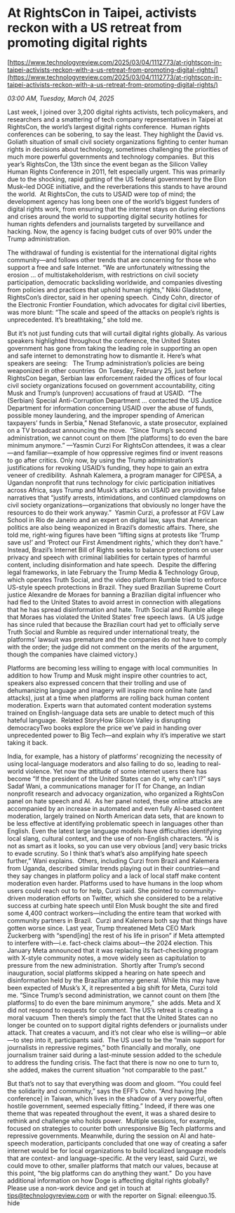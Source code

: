 # At RightsCon in Taipei, activists reckon with a US retreat from promoting digital rights

[https://www.technologyreview.com/2025/03/04/1112773/at-rightscon-in-taipei-activists-reckon-with-a-us-retreat-from-promoting-digital-rights/](https://www.technologyreview.com/2025/03/04/1112773/at-rightscon-in-taipei-activists-reckon-with-a-us-retreat-from-promoting-digital-rights/)

*03:00 AM, Tuesday, March 04, 2025*

Last week, I joined over 3,200 digital rights activists, tech policymakers, and researchers and a smattering of tech company representatives in Taipei at RightsCon, the world’s largest digital rights conference.  Human rights conferences can be sobering, to say the least. They highlight the David vs. Goliath situation of small civil society organizations fighting to center human rights in decisions about technology, sometimes challenging the priorities of much more powerful governments and technology companies.   But this year’s RightsCon, the 13th since the event began as the Silicon Valley Human Rights Conference in 2011, felt especially urgent. This was primarily due to the shocking, rapid gutting of the US federal government by the Elon Musk–led DOGE initiative, and the reverberations this stands to have around the world.  At RightsCon, the cuts to USAID were top of mind; the development agency has long been one of the world’s biggest funders of digital rights work, from ensuring that the internet stays on during elections and crises around the world to supporting digital security hotlines for human rights defenders and journalists targeted by surveillance and hacking. Now, the agency is facing budget cuts of over 90% under the Trump administration.

The withdrawal of funding is existential for the international digital rights community—and follows other trends that are concerning for those who support a free and safe Internet. “We are unfortunately witnessing the erosion … of multistakeholderism, with restrictions on civil society participation, democratic backsliding worldwide, and companies divesting from policies and practices that uphold human rights,” Nikki Gladstone, RightsCon’s director, said in her opening speech.  Cindy Cohn, director of the Electronic Frontier Foundation, which advocates for digital civil liberties, was more blunt: “The scale and speed of the attacks on people’s rights is unprecedented. It’s breathtaking,” she told me.

But it’s not just funding cuts that will curtail digital rights globally. As various speakers highlighted throughout the conference, the United States government has gone from taking the leading role in supporting an open and safe internet to demonstrating how to dismantle it. Here’s what speakers are seeing:   The Trump administration’s policies are being weaponized in other countries  On Tuesday, February 25, just before RightsCon began, Serbian law enforcement raided the offices of four local civil society organizations focused on government accountability, citing Musk and Trump’s (unproven) accusations of fraud at USAID.  “The (Serbian) Special Anti-Corruption Department ... contacted the US Justice Department for information concerning USAID over the abuse of funds, possible money laundering, and the improper spending of American taxpayers’ funds in Serbia,” Nenad Stefanovic, a state prosecutor, explained on a TV broadcast announcing the move.   “Since Trump’s second administration, we cannot count on them [the platforms] to do even the bare minimum anymore.” —Yasmin Curzi  For RightsCon attendees, it was a clear—and familiar—example of how oppressive regimes find or invent reasons to go after critics. Only now, by using the Trump administration’s justifications for revoking USAID’s funding, they hope to gain an extra veneer of credibility.   Ashnah Kalemera, a program manager for CIPESA, a Ugandan nonprofit that runs technology for civic participation initiatives across Africa, says Trump and Musk’s attacks on USAID are providing false narratives that “justify arrests, intimidations, and continued clampdowns on civil society organizations—organizations that obviously no longer have the resources to do their work anyway.”  Yasmin Curzi, a professor at FGV Law School in Rio de Janeiro and an expert on digital law, says that American politics are also being weaponized in Brazil’s domestic affairs. There, she told me, right-wing figures have been “lifting signs at protests like ‘Trump save us!’ and ‘Protect our First Amendment rights,’ which they don’t have.” Instead, Brazil’s Internet Bill of Rights seeks to balance protections on user privacy and speech with criminal liabilities for certain types of harmful content, including disinformation and hate speech.  Despite the differing legal frameworks, in late February the Trump Media & Technology Group, which operates Truth Social, and the video platform Rumble tried to enforce US-style speech protections in Brazil. They sued Brazilian Supreme Court justice Alexandre de Moraes for banning a Brazilian digital influencer who had fled to the United States to avoid arrest in connection with allegations that he has spread disinformation and hate. Truth Social and Rumble allege that Moraes has violated the United States’ free speech laws.  (A US judge has since ruled that because the Brazilian court had yet to officially serve Truth Social and Rumble as required under international treaty, the platforms’ lawsuit was premature and the companies do not have to comply with the order; the judge did not comment on the merits of the argument, though the companies have claimed victory.)

Platforms are becoming less willing to engage with local communities  In addition to how Trump and Musk might inspire other countries to act, speakers also expressed concern that their trolling and use of dehumanizing language and imagery will inspire more online hate (and attacks), just at a time when platforms are rolling back human content moderation. Experts warn that automated content moderation systems trained on English-language data sets are unable to detect much of this hateful language.  Related StoryHow Silicon Valley is disrupting democracyTwo books explore the price we’ve paid in handing over unprecedented power to Big Tech—and explain why it’s imperative we start taking it back.

India, for example, has a history of platforms’ recognizing the necessity of using local-language moderators and also failing to do so, leading to real-world violence. Yet now the attitude of some internet users there has become “If the president of the United States can do it, why can’t I?” says Sadaf Wani, a communications manager for IT for Change, an Indian nonprofit research and advocacy organization, who organized a RightsCon panel on hate speech and AI.  As her panel noted, these online attacks are accompanied by an increase in automated and even fully AI-based content moderation, largely trained on North American data sets, that are known to be less effective at identifying problematic speech in languages other than English. Even the latest large language models have difficulties identifying local slang, cultural context, and the use of non-English characters. “AI is not as smart as it looks, so you can use very obvious [and] very basic tricks to evade scrutiny. So I think that’s what’s also amplifying hate speech further,” Wani explains.  Others, including Curzi from Brazil and Kalemera from Uganda, described similar trends playing out in their countries—and they say changes in platform policy and a lack of local staff make content moderation even harder. Platforms used to have humans in the loop whom users could reach out to for help, Curzi said. She pointed to community-driven moderation efforts on Twitter, which she considered to be a relative success at curbing hate speech until Elon Musk bought the site and fired some 4,400 contract workers—including the entire team that worked with community partners in Brazil.  Curzi and Kalemera both say that things have gotten worse since. Last year, Trump threatened Meta CEO Mark Zuckerberg with “spend[ing] the rest of his life in prison” if Meta attempted to interfere with—i.e. fact-check claims about—the 2024 election. This January Meta announced that it was replacing its fact-checking program with X-style community notes, a move widely seen as capitulation to pressure from the new administration.  Shortly after Trump’s second inauguration, social platforms skipped a hearing on hate speech and disinformation held by the Brazilian attorney general. While this may have been expected of Musk’s X, it represented a big shift for Meta, Curzi told me. “Since Trump’s second administration, we cannot count on them [the platforms] to do even the bare minimum anymore,”  she adds. Meta and X did not respond to requests for comment. The US’s retreat is creating a moral vacuum  Then there’s simply the fact that the United States can no longer be counted on to support digital rights defenders or journalists under attack. That creates a vacuum, and it’s not clear who else is willing—or able—to step into it, participants said.  The US used to be the “main support for journalists in repressive regimes,” both financially and morally, one journalism trainer said during a last-minute session added to the schedule to address the funding crisis. The fact that there is now no one to turn to, she added, makes the current situation “not comparable to the past.”

But that’s not to say that everything was doom and gloom. “You could feel the solidarity and community,” says the EFF’s Cohn. “And having [the conference] in Taiwan, which lives in the shadow of a very powerful, often hostile government, seemed especially fitting.” Indeed, if there was one theme that was repeated throughout the event, it was a shared desire to rethink and challenge who holds power.  Multiple sessions, for example, focused on strategies to counter both unresponsive Big Tech platforms and repressive governments. Meanwhile, during the session on AI and hate-speech moderation, participants concluded that one way of creating a safer internet would be for local organizations to build localized language models that are context- and language-specific. At the very least, said Curzi, we could move to other, smaller platforms that match our values, because at this point, “the big platforms can do anything they want.”  Do you have additional information on how Doge is affecting digital rights globally? Please use a non-work device and get in touch at tips@technologyreview.com or with the reporter on Signal: eileenguo.15.  hide

